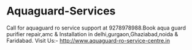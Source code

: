 # Aquaguard-Services
Call for aquaguard ro service support at 9278978988.Book aqua guard purifier repair,amc &amp; Installation in delhi,gurgaon,Ghaziabad,noida &amp; Faridabad. Visit Us:- http://www.aquaguard-ro-service-centre.in
